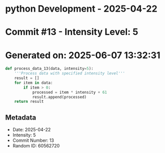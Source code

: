 ﻿# python Development - 2025-04-22
# Commit #13 - Intensity Level: 5
# Generated on: 2025-06-07 13:32:31
```python
def process_data_13(data, intensity=5):
    '''Process data with specified intensity level'''
    result = []
    for item in data:
        if item > 0:
            processed = item * intensity + 61
            result.append(processed)
    return result
```
## Metadata
- Date: 2025-04-22
- Intensity: 5
- Commit Number: 13
- Random ID: 60562720
